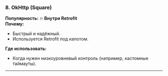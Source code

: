 ### **8. OkHttp (Square)**

**Популярность:** 🔥 **Внутри Retrofit**  
**Почему:**
- Быстрый и надёжный.    
- Используется Retrofit под капотом.    

**Где использовать:**
- Когда нужен низкоуровневый контроль (например, кастомные таймауты).

---
